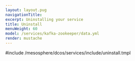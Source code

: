 ```yaml
---
layout: layout.pug
navigationTitle:
excerpt: Uninstalling your service
title: Uninstall
menuWeight: 60
model: /services/kafka-zookeeper/data.yml
render: mustache
---
```


#include /mesosphere/dcos/services/include/uninstall.tmpl
